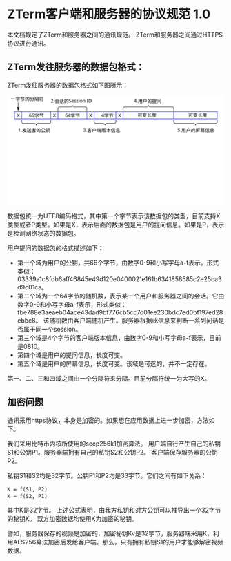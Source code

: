 # ZTerm客户端和服务器的协议规范 1.0

本文档规定了ZTerm和服务器之间的通讯规范。 ZTerm和服务器之间通过HTTPS协议进行通讯。

## ZTerm发往服务器的数据包格式：

ZTerm发往服务器的数据包格式如下图所示：

![](x0007.svg)

数据包统一为UTF8编码格式，其中第一个字节表示该数据包的类型，目前支持X类型或者P类型。如果是X，表示后面的数据包是用户的提问信息。如果是P，表示是检测网络状态的数据包。

用户提问的数据包的格式描述如下：
- 第一个域为用户的公钥，共66个字节，由数字0-9和小写字母a-f表示。形式类似：03339a1c8fdb6aff46845e49d120e0400021e161b6341858585c2e25ca3d9c01ca。 
- 第二个域为一个64字节的随机数，表示某一个用户和服务器之间的会话。它由数字0-9和小写字母a-f表示，形式类似：fbe788e3aeaeb04ace43dad9bf776cb5cc7d01ee230bdc7ed0bf197ed28ebbc8。 该随机数由客户端随机产生。服务器根据此信息来判断一系列问话是否属于同一个session。
- 第三个域是4个字节的客户端版本信息，由数字0-9和小写字母a-f表示，目前是0810。
- 第四个域是用户的提问信息，长度可变。
- 第五个域是用户的屏幕信息，长度可变。该域是可选的，并不一定存在。

第一、二、三和四域之间由一个分隔符来分隔。目前分隔符统一为大写的X。

## 加密问题
通讯采用https协议，本身是加密的。如果想在应用数据上进一步加密，方法如下。

我们采用比特币内核所使用的secp256k1加密算法。 用户端自行产生自己的私钥S1和公钥P1。服务器端拥有自己的私钥S2和公钥P2。 客户端保存服务器的公钥P2。

私钥S1和S2均是32字节。公钥P1和P2均是33字节。它们之间有如下关系：
```
K = f(S1, P2)
K = f(S2, P1)
```
其中K是32字节。 上述公式表明，由我方私钥和对方公钥可以推导出一个32字节的秘钥K。 双方加密数据均使用K为加密的秘钥。

譬如，服务器保存的视频是加密的，加密秘钥Kv是32字节，服务器端采用K，利用AES256算法加密后发给客户端。那么，只有拥有私钥S1的用户才能够解密视频数据。
